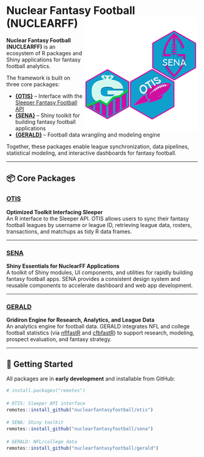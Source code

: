 # Nuclear Fantasy Football (NUCLEARFF) <img src="assets/packages.png" align="right" height="300" alt="NuclearFF Packages" />

**Nuclear Fantasy Football (NUCLEARFF)** is an ecosystem of R packages and Shiny applications for fantasy football analytics.  

The framework is built on three core packages:  

- **[{OTIS}](https://github.com/nuclearfantasyfootball/otis)** – Interface with the [Sleeper Fantasy Football API](https://docs.sleeper.com)  
- **[{SENA}](https://github.com/nuclearfantasyfootball/sena)** – Shiny toolkit for building fantasy football applications  
- **[{GERALD}](https://github.com/nuclearfantasyfootball/gerald)** – Football data wrangling and modeling engine  

Together, these packages enable league synchronization, data pipelines, statistical modeling, and interactive dashboards for fantasy football.

---

## 📦 Core Packages

### [OTIS](https://github.com/nuclearfantasyfootball/otis)
**Optimized Toolkit Interfacing Sleeper**  
An R interface to the Sleeper API. OTIS allows users to sync their fantasy football leagues by username or league ID, retrieving league data, rosters, transactions, and matchups as tidy R data frames.

---

### [SENA](https://github.com/nuclearfantasyfootball/sena)
**Shiny Essentials for NuclearFF Applications**  
A toolkit of Shiny modules, UI components, and utilities for rapidly building fantasy football apps. SENA provides a consistent design system and reusable components to accelerate dashboard and web app development.

---

### [GERALD](https://github.com/nuclearfantasyfootball/gerald)
**Gridiron Engine for Research, Analytics, and League Data**  
An analytics engine for football data. GERALD integrates NFL and college football statistics (via [nflfastR](https://www.nflfastr.com) and [cfbfastR](https://cfbfastR.sportsdataverse.org)) to support research, modeling, prospect evaluation, and fantasy strategy.

---

## 🚀 Getting Started

All packages are in **early development** and installable from GitHub:

```r
# install.packages("remotes")

# OTIS: Sleeper API interface
remotes::install_github("nuclearfantasyfootball/otis")

# SENA: Shiny toolkit
remotes::install_github("nuclearfantasyfootball/sena")

# GERALD: NFL/college data
remotes::install_github("nuclearfantasyfootball/gerald")
